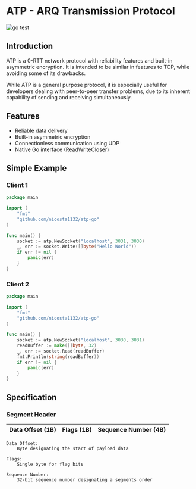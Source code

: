 # ATP - ARQ Transmission Protocol
![go test](https://github.com/nicosta1132/atp-go/workflows/Go/badge.svg)

## Introduction
ATP is a 0-RTT network protocol with reliability features and built-in asymmetric encryption. It is intended to be similar in features to TCP, while avoiding some of its drawbacks.

While ATP is a general purpose protocol, it is especially useful for developers dealing with peer-to-peer transfer problems, due to its inherent capability of sending and receiving simultaneously.

## Features
* Reliable data delivery
* Built-in asymmetric encryption
* Connectionless communication using UDP
* Native Go interface (ReadWriteCloser)

## Simple Example

### Client 1
```go
package main

import (
    "fmt"
    "github.com/nicosta1132/atp-go"
)

func main() {
    socket := atp.NewSocket("localhost", 3031, 3030)
    _, err := socket.Write([]byte("Hello World"))
    if err != nil {
        panic(err)
    }
}
```
### Client 2
```go
package main

import (
    "fmt"
    "github.com/nicosta1132/atp-go"
)

func main() {
    socket := atp.NewSocket("localhost", 3030, 3031)
    readBuffer := make([]byte, 32)
    _, err := socket.Read(readBuffer)
    fmt.Println(string(readBuffer))
    if err != nil {
        panic(err)
    }
}
```

## Specification

### Segment Header
| Data Offset (1B) | Flags (1B) | Sequence Number (4B) | 
| ---------------- | ---------- | -------------------- | 

```
Data Offset:
    Byte designating the start of payload data

Flags:
    Single byte for flag bits

Sequence Number:
    32-bit sequence number designating a segments order
```
